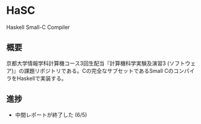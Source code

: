 # HaSC
Haskell Small-C Compiler

## 概要
京都大学情報学科計算機コース3回生配当『計算機科学実験及演習3  (ソフトウェア)』の課題リポジトリである。Cの完全なサブセットであるSmall CのコンパイラをHaskellで実装する。

## 進捗
- 中間レポートが終了した (6/5)
